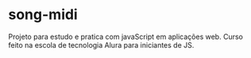 # song-midi
Projeto para estudo e pratica com javaScript em aplicações web. Curso feito na escola de tecnologia Alura para iniciantes de JS.
